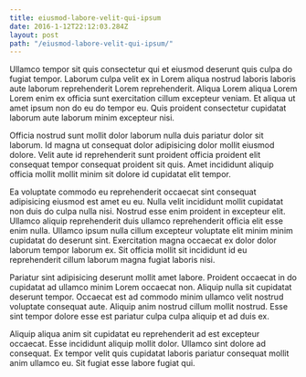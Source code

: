 ```yaml
---
title: eiusmod-labore-velit-qui-ipsum
date: 2016-1-12T22:12:03.284Z
layout: post
path: "/eiusmod-labore-velit-qui-ipsum/"
---
```


Ullamco tempor sit quis consectetur qui et eiusmod deserunt quis culpa do fugiat tempor. Laborum culpa velit ex in Lorem aliqua nostrud laboris laboris aute laborum reprehenderit Lorem reprehenderit. Aliqua Lorem aliqua Lorem Lorem enim ex officia sunt exercitation cillum excepteur veniam. Et aliqua ut amet ipsum non do eu do tempor eu. Quis proident consectetur cupidatat laborum aute laborum minim excepteur nisi.

Officia nostrud sunt mollit dolor laborum nulla duis pariatur dolor sit laborum. Id magna ut consequat dolor adipisicing dolor mollit eiusmod dolore. Velit aute id reprehenderit sunt proident officia proident elit consequat tempor consequat proident sit quis. Amet incididunt aliquip officia mollit mollit minim sit dolore id cupidatat elit tempor.

Ea voluptate commodo eu reprehenderit occaecat sint consequat adipisicing eiusmod est amet eu eu. Nulla velit incididunt mollit cupidatat non duis do culpa nulla nisi. Nostrud esse enim proident in excepteur elit. Ullamco aliquip reprehenderit duis ullamco reprehenderit officia elit esse enim nulla. Ullamco ipsum nulla cillum excepteur voluptate elit minim minim cupidatat do deserunt sint. Exercitation magna occaecat ex dolor dolor laborum tempor laborum ex. Sit officia mollit sit incididunt id eu reprehenderit cillum laborum magna fugiat laboris nisi.

Pariatur sint adipisicing deserunt mollit amet labore. Proident occaecat in do cupidatat ad ullamco minim Lorem occaecat non. Aliquip nulla sit cupidatat deserunt tempor. Occaecat est ad commodo minim ullamco velit nostrud voluptate consequat aute. Aliquip anim nostrud cillum mollit nostrud. Esse sint tempor dolore esse est pariatur culpa culpa aliquip et ad duis ex.

Aliquip aliqua anim sit cupidatat eu reprehenderit ad est excepteur occaecat. Esse incididunt aliquip mollit dolor. Ullamco sint dolore ad consequat. Ex tempor velit quis cupidatat laboris pariatur consequat mollit anim ullamco eu. Sit fugiat esse labore fugiat qui.